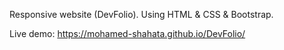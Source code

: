 Responsive website (DevFolio).
Using HTML & CSS & Bootstrap.

Live demo: https://mohamed-shahata.github.io/DevFolio/
